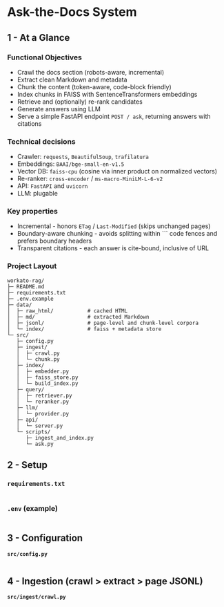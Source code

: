 # Ask-the-Docs System

## 1 - At a Glance
### Functional Objectives
- Crawl the docs section (robots-aware, incremental)
- Extract clean Markdown and metadata
- Chunk the content (token-aware, code-block friendly)
- Index chunks in FAISS with SentenceTransformers embeddings
- Retrieve and (optionally) re-rank candidates
- Generate answers using LLM
- Serve a simple FastAPI endpoint `POST / ask`, returning answers with citations

### Technical decisions
- Crawler: `requests`, `BeautifulSoup`, `trafilatura`
- Embeddings: `BAAI/bge-small-en-v1.5`
- Vector DB: `faiss-cpu` (cosine via inner product on normalized vectors)
- Re-ranker: `cross-encoder` / `ms-macro-MiniLM-L-6-v2`
- API: `FastAPI` and `uvicorn`
- LLM: plugable

### Key properties
- Incremental - honors `ETag` / `Last-Modified` (skips unchanged pages)
- Boundary-aware chunking - avoids splitting within ``` code fences and prefers boundary headers
- Transparent citations - each answer is cite-bound, inclusive of URL

### Project Layout
```
workato-rag/
├─ README.md
├─ requirements.txt
├─ .env.example
├─ data/
│  ├─ raw_html/           # cached HTML
│  ├─ md/                 # extracted Markdown
│  ├─ jsonl/              # page-level and chunk-level corpora
│  └─ index/              # faiss + metadata store
└─ src/
   ├─ config.py
   ├─ ingest/
   │  ├─ crawl.py
   │  └─ chunk.py
   ├─ index/
   │  ├─ embedder.py
   │  ├─ faiss_store.py
   │  └─ build_index.py
   ├─ query/
   │  ├─ retriever.py
   │  └─ reranker.py
   ├─ llm/
   │  └─ provider.py
   ├─ api/
   │  └─ server.py
   └─ scripts/
      ├─ ingest_and_index.py
      └─ ask.py
```

## 2 - Setup
### `requirements.txt`
```
```

### `.env` (example)
```
```

## 3 - Configuration
**`src/config.py`**
```python

```

## 4 - Ingestion (crawl > extract > page JSONL)
**`src/ingest/crawl.py`**
```python
```